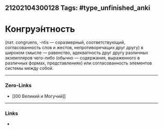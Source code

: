 21202104300128
Tags: #type_unfinished_anki 
---
# Конгруэ́нтность

(лат. congruens, -ntis — соразмерный, соответствующий, согласованность слов и жестов, непротиворечащих друг другу) в широком смысле — равенство, адекватность друг другу различных экземпляров чего-либо (обычно — содержания, выраженного в различных формах, представлениях) или согласованность элементов системы между собой.

---
### Zero-Links
- [[00 Великий и Могучий]]
---
### Links
-